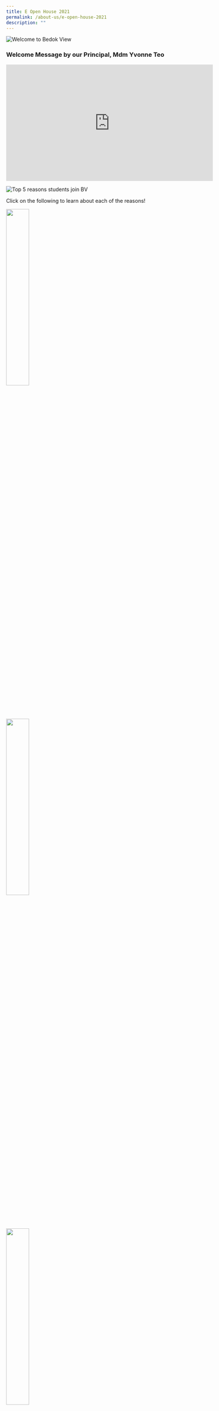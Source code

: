 ```yaml
---
title: E Open House 2021
permalink: /about-us/e-open-house-2021
description: ""
---
```

![Welcome to Bedok View](/images/Why%20you%20should%20join%20BV%20Instagram%20Post.png)

### Welcome Message by our Principal, Mdm Yvonne Teo

<div class="bp-youtube">

<iframe width="560" height="315" src="https://www.youtube.com/embed/Efu3sg3usAU" title="YouTube video player" frameborder="0" allow="accelerometer; autoplay; clipboard-write; encrypted-media; gyroscope; picture-in-picture" allowfullscreen></iframe>

</div>

![Top 5 reasons students join BV](/images/Top%205%20reasons%20students%20join%20BV%205.gif)

Click on the following to learn about each of the reasons!

<html>
<body>
<p><a href="/academic-curriculum/applied-learning-programme-alp">
<img src="/images/5%20Reasons%20logo%207.png"  style="width:35%">
</a></p>
</body>
</html>

<html>
<body>
<p><a href="/student-development/learning-for-life-programme-llp">
<img src="/images/5%20Reasons%20logo%208.png"  style="width:35%">
</a></p>
</body>
</html>

<html>
<body>
<p><a href="/student-development/student-leadership">
<img src="/images/5%20Reasons%20logo%2012.png"  style="width:35%">
</a></p>
</body>
</html>

<html>
<body>
<p><a href="/cca/cca-attainment-leaps-2-0">
<img src="/images/5%20Reasons%20logo%2015.png"  style="width:35%">
</a></p>
</body>
</html>

<html>
<body>
<p><a href="/about-us/our-people/school-management-committee">
<img src="/images/5%20Reasons%20logo%2014.png"  style="width:35%">
</a></p>
</body>
</html>

### Navigation Bar

*links broken*

### The BV Experience

![The BV Experience](/images/OUR%20CCA%201.gif)

Click on the following videos where our students, teachers, alumni and PSG share about their BV experience!

[Our Students](https://www.youtube.com/watch?v=eqCw3YzVexI)

[Ms Ee-laine Oh, Senior Teacher (Geography)](https://www.youtube.com/watch?v=f34DP3zPBwY&t=1s)

[Mr Nazarudin, Senior Teacher (ML)](https://www.youtube.com/watch?v=sihOB2o4Wm8)

[Mr Tan Yew Hock, HOD (EL)](https://www.youtube.com/watch?v=D5OFUs2D4Vk)

[Ms Deepa, HOD (CCE)](https://www.youtube.com/watch?v=ljLGvNTgJl8)

[Dr Muhammad Faishal Ibrahim, BV Alumni](https://www.youtube.com/watch?v=wF6qayJkyUM&t=1s)

[Mr John Seah, BV Alumni](https://www.youtube.com/watch?v=q5lNT0gau1E)

[Zachary, BV Alumni](https://www.youtube.com/watch?v=8bPFe5jl5pw)

[Mr Steve Ng, BV PSG](https://www.youtube.com/watch?v=KiU17YtgOrc)

### Our Curriculum

![Our Curriculum](/images/CURR2.png)

Click on the following to find out more about each subject.        
[Aesthetics](/academic-curriculum/aesthetics) <br>
[CCE](/student-development/character-and-citizenship-education-cce) <br>
[English & Literature](/academic-curriculum/english-n-literature) <br>
[Humanities](/academic-curriculum/humanities) <br>
[Mathematics](/academic-curriculum/mathematics) <br>
[Mother Tongue](/academic-curriculum/mother-tongue) <br>
[Science](/academic-curriculum/science) <br>
[Physical Education](/academic-curriculum/physical-education) <br>
[Applied Learning Programme](/academic-curriculum/applied-learning-programme-alp) <br>
[Learning for Life Programme](/student-development/learning-for-life-programme-llp)

### OUR CCAs

![OUR CCAs](/images/CCA1.png)

Learn more about the varied and many CCAs we have for our students!
Click on the following to learn about what skills and talents your child can develop in.

#### Uniformed Groups

[Girl Guides](/cca/uniformed-groups/girl-guides) <br>
[NCC Boys](/cca/uniformed-groups/national-cadet-corps-ncc-land-boys) <br>
[NCC Girls](/cca/uniformed-groups/national-cadet-corps-ncc-land-girls) <br>
[NPCC](/cca/uniformed-groups/national-police-cadet-corps-npcc-boys)

#### Sports and Games

[Badminton (Boys)](/cca/sports/badminton-boys) <br>
[Basketball (Boys and Girls)](/cca/sports/basketball-boys-n-girls) <br>
[Football (Boys)](/cca/sports/football-boys) <br>
[Netball](/cca/sports/netball) <br>
[Athletics](/cca/sports/athletics)

#### Performing Arts

[Choir](/cca/performing-arts/choir) <br>
[Concert Band](/cca/performing-arts/concert-band) <br>
[Gu Zheng Ensemble](/cca/performing-arts/guzheng-ensemble) <br>
[Modern Dance](/cca/performing-arts/modern-dance) <br>
[English Drama](/cca/performing-arts/english-drama)

#### Clubs and Societies

[Infocomm Club](/cca/clubs/infocomm-club) <br>
[Service Learning Club](/cca/clubs/service-learning-club)

### Campus Tour 360 VR tour

Explore the BV campus on your own and find out what are learning spaces our students have.

***Campus Tour***